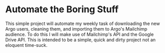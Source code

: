 # Automate the Boring Stuff
This simple project will automate my weekly task of downloading the new Argo users, cleaning them, and importing them to Argo's Mailchimp audience. To do this I will make use of Mailchimp's API and the Google Drive API. This is intended to be a simple, quick and dirty project not an eloquent time-suck.
